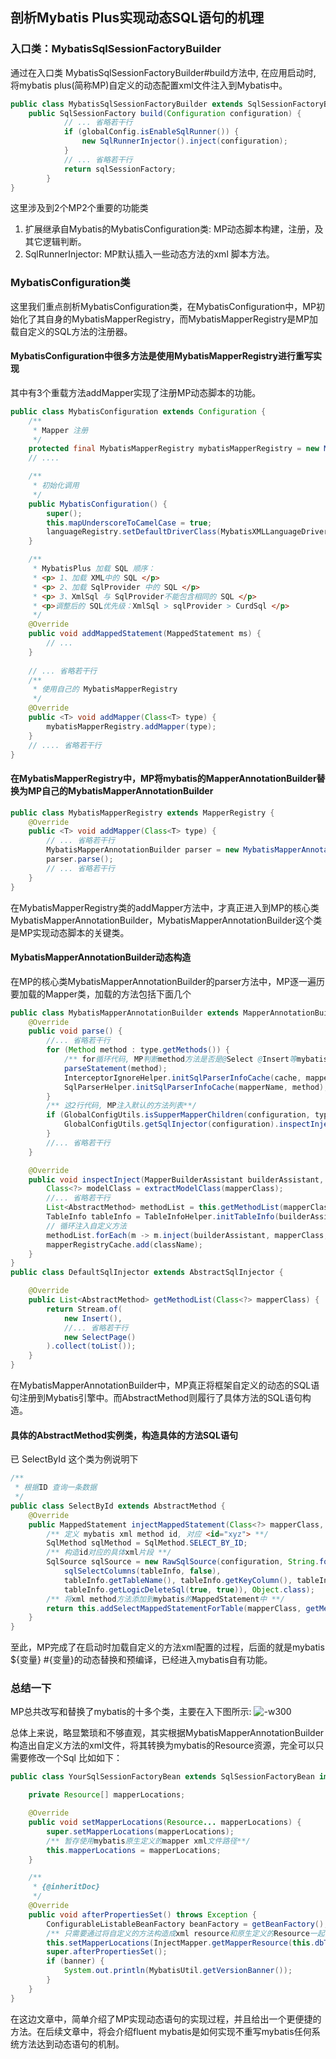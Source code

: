 ## 剖析Mybatis Plus实现动态SQL语句的机理

### 入口类：MybatisSqlSessionFactoryBuilder
通过在入口类 MybatisSqlSessionFactoryBuilder#build方法中, 在应用启动时, 将mybatis plus(简称MP)自定义的动态配置xml文件注入到Mybatis中。
```java
public class MybatisSqlSessionFactoryBuilder extends SqlSessionFactoryBuilder {
    public SqlSessionFactory build(Configuration configuration) {
            // ... 省略若干行 
            if (globalConfig.isEnableSqlRunner()) {
                new SqlRunnerInjector().inject(configuration);
            }
            // ... 省略若干行 
            return sqlSessionFactory;
        }
}
```

这里涉及到2个MP2个重要的功能类

1. 扩展继承自Mybatis的MybatisConfiguration类: MP动态脚本构建，注册，及其它逻辑判断。
2. SqlRunnerInjector: MP默认插入一些动态方法的xml 脚本方法。

### MybatisConfiguration类
这里我们重点剖析MybatisConfiguration类，在MybatisConfiguration中，MP初始化了其自身的MybatisMapperRegistry，而MybatisMapperRegistry是MP加载自定义的SQL方法的注册器。

#### MybatisConfiguration中很多方法是使用MybatisMapperRegistry进行重写实现
其中有3个重载方法addMapper实现了注册MP动态脚本的功能。

```java
public class MybatisConfiguration extends Configuration {
    /**
     * Mapper 注册
     */
    protected final MybatisMapperRegistry mybatisMapperRegistry = new MybatisMapperRegistry(this);
    // ....

    /**
     * 初始化调用
     */
    public MybatisConfiguration() {
        super();
        this.mapUnderscoreToCamelCase = true;
        languageRegistry.setDefaultDriverClass(MybatisXMLLanguageDriver.class);
    }

    /**
     * MybatisPlus 加载 SQL 顺序：
     * <p> 1、加载 XML中的 SQL </p>
     * <p> 2、加载 SqlProvider 中的 SQL </p>
     * <p> 3、XmlSql 与 SqlProvider不能包含相同的 SQL </p>
     * <p>调整后的 SQL优先级：XmlSql > sqlProvider > CurdSql </p>
     */
    @Override
    public void addMappedStatement(MappedStatement ms) {
        // ...
    }
    
    // ... 省略若干行 
    /**
     * 使用自己的 MybatisMapperRegistry
     */
    @Override
    public <T> void addMapper(Class<T> type) {
        mybatisMapperRegistry.addMapper(type);
    }
    // .... 省略若干行 
}
```

#### 在MybatisMapperRegistry中，MP将mybatis的MapperAnnotationBuilder替换为MP自己的MybatisMapperAnnotationBuilder
```java
public class MybatisMapperRegistry extends MapperRegistry {
    @Override
    public <T> void addMapper(Class<T> type) {
        // ... 省略若干行 
        MybatisMapperAnnotationBuilder parser = new MybatisMapperAnnotationBuilder(config, type);
        parser.parse();
        // ... 省略若干行 
    }
}
```

在MybatisMapperRegistry类的addMapper方法中，才真正进入到MP的核心类MybatisMapperAnnotationBuilder，MybatisMapperAnnotationBuilder这个类是MP实现动态脚本的关键类。

#### MybatisMapperAnnotationBuilder动态构造
在MP的核心类MybatisMapperAnnotationBuilder的parser方法中，MP逐一遍历要加载的Mapper类，加载的方法包括下面几个
```java
public class MybatisMapperAnnotationBuilder extends MapperAnnotationBuilder {
    @Override
    public void parse() {
        //... 省略若干行 
        for (Method method : type.getMethods()) {
            /** for循环代码, MP判断method方法是否是@Select @Insert等mybatis注解方法**/
            parseStatement(method);
            InterceptorIgnoreHelper.initSqlParserInfoCache(cache, mapperName, method);
            SqlParserHelper.initSqlParserInfoCache(mapperName, method);
        }
        /** 这2行代码, MP注入默认的方法列表**/
        if (GlobalConfigUtils.isSupperMapperChildren(configuration, type)) {
            GlobalConfigUtils.getSqlInjector(configuration).inspectInject(assistant, type);
        }
        //... 省略若干行 
    }

    @Override
    public void inspectInject(MapperBuilderAssistant builderAssistant, Class<?> mapperClass) {
        Class<?> modelClass = extractModelClass(mapperClass);
        //... 省略若干行 
        List<AbstractMethod> methodList = this.getMethodList(mapperClass);
        TableInfo tableInfo = TableInfoHelper.initTableInfo(builderAssistant, modelClass);
        // 循环注入自定义方法
        methodList.forEach(m -> m.inject(builderAssistant, mapperClass, modelClass, tableInfo));
        mapperRegistryCache.add(className);
    }
}
public class DefaultSqlInjector extends AbstractSqlInjector {

    @Override
    public List<AbstractMethod> getMethodList(Class<?> mapperClass) {
        return Stream.of(
            new Insert(),
            //... 省略若干行 
            new SelectPage()
        ).collect(toList());
    }
}
```

在MybatisMapperAnnotationBuilder中，MP真正将框架自定义的动态的SQL语句注册到Mybatis引擎中。而AbstractMethod则履行了具体方法的SQL语句构造。

#### 具体的AbstractMethod实例类，构造具体的方法SQL语句
已 SelectById 这个类为例说明下
```java
/**
 * 根据ID 查询一条数据
 */
public class SelectById extends AbstractMethod {
    @Override
    public MappedStatement injectMappedStatement(Class<?> mapperClass, Class<?> modelClass, TableInfo tableInfo) {
        /** 定义 mybatis xml method id, 对应 <id="xyz"> **/
        SqlMethod sqlMethod = SqlMethod.SELECT_BY_ID;
        /** 构造id对应的具体xml片段 **/
        SqlSource sqlSource = new RawSqlSource(configuration, String.format(sqlMethod.getSql(),
            sqlSelectColumns(tableInfo, false),
            tableInfo.getTableName(), tableInfo.getKeyColumn(), tableInfo.getKeyProperty(),
            tableInfo.getLogicDeleteSql(true, true)), Object.class);
        /** 将xml method方法添加到mybatis的MappedStatement中 **/
        return this.addSelectMappedStatementForTable(mapperClass, getMethod(sqlMethod), sqlSource, tableInfo);
    }
}
```

至此，MP完成了在启动时加载自定义的方法xml配置的过程，后面的就是mybatis ${变量} #{变量}的动态替换和预编译，已经进入mybatis自有功能。

### 总结一下
MP总共改写和替换了mybatis的十多个类，主要在入下图所示:
![-w300](../../images/mybatis-plus-01.png)

总体上来说，略显繁琐和不够直观，其实根据MybatisMapperAnnotationBuilder构造出自定义方法的xml文件，将其转换为mybatis的Resource资源，完全可以只需要修改一个Sql
比如如下：
```java
public class YourSqlSessionFactoryBean extends SqlSessionFactoryBean implements ApplicationContextAware {

    private Resource[] mapperLocations;

    @Override
    public void setMapperLocations(Resource... mapperLocations) {
        super.setMapperLocations(mapperLocations);
        /** 暂存使用mybatis原生定义的mapper xml文件路径**/
        this.mapperLocations = mapperLocations;
    }

    /**
     * {@inheritDoc}
     */
    @Override
    public void afterPropertiesSet() throws Exception {
        ConfigurableListableBeanFactory beanFactory = getBeanFactory();
        /** 只需要通过将自定义的方法构造成xml resource和原生定义的Resource一起注入到mybatis中即可, 这样就可以实现MP的自定义动态SQL和原生SQL的共生关系**/
        this.setMapperLocations(InjectMapper.getMapperResource(this.dbType, beanFactory, this.mapperLocations));
        super.afterPropertiesSet();
        if (banner) {
            System.out.println(MybatisUtil.getVersionBanner());
        }
    }
}
```

在这边文章中，简单介绍了MP实现动态语句的实现过程，并且给出一个更便捷的方法。在后续文章中，将会介绍fluent mybatis是如何实现不重写mybatis任何系统方法达到动态语句的机制。
